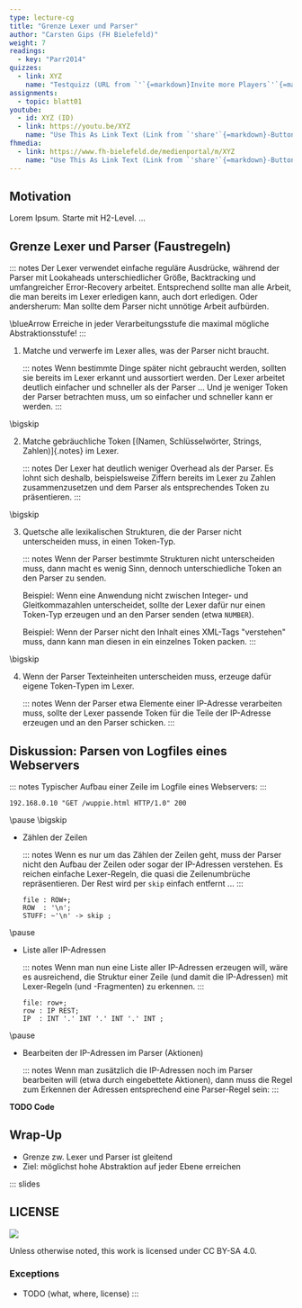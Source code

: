 ```yaml
---
type: lecture-cg
title: "Grenze Lexer und Parser"
author: "Carsten Gips (FH Bielefeld)"
weight: 7
readings:
  - key: "Parr2014"
quizzes:
  - link: XYZ
    name: "Testquizz (URL from `'`{=markdown}Invite more Players`'`{=markdown})"
assignments:
  - topic: blatt01
youtube:
  - id: XYZ (ID)
  - link: https://youtu.be/XYZ
    name: "Use This As Link Text (Link from `'share'`{=markdown}-Button)"
fhmedia:
  - link: https://www.fh-bielefeld.de/medienportal/m/XYZ
    name: "Use This As Link Text (Link from `'share'`{=markdown}-Button)"
---
```



## Motivation
Lorem Ipsum. Starte mit H2-Level.
...

## Grenze Lexer und Parser (Faustregeln)

::: notes
Der Lexer verwendet einfache reguläre Ausdrücke, während der Parser
mit Lookaheads unterschiedlicher Größe, Backtracking und umfangreicher
Error-Recovery arbeitet. Entsprechend sollte man alle Arbeit, die
man bereits im Lexer erledigen kann, auch dort erledigen. Oder
andersherum: Man sollte dem Parser nicht unnötige Arbeit aufbürden.

\blueArrow Erreiche in jeder Verarbeitungsstufe die maximal mögliche Abstraktionsstufe!
:::


1.  Matche und verwerfe im Lexer alles, was der Parser nicht braucht.

    ::: notes
    Wenn bestimmte Dinge später nicht gebraucht werden, sollten sie bereits
    im Lexer erkannt und aussortiert werden. Der Lexer arbeitet deutlich
    einfacher und schneller als der Parser ... Und je weniger Token der
    Parser betrachten muss, um so einfacher und schneller kann er werden.
    :::

\bigskip

2.  Matche gebräuchliche Token [(Namen, Schlüsselwörter, Strings, Zahlen)]{.notes} im Lexer.

    ::: notes
    Der Lexer hat deutlich weniger Overhead als der Parser. Es lohnt sich deshalb,
    beispielsweise Ziffern bereits im Lexer zu Zahlen zusammenzusetzen und dem
    Parser als entsprechendes Token zu präsentieren.
    :::

\bigskip

3.  Quetsche alle lexikalischen Strukturen, die der Parser nicht unterscheiden muss, in einen Token-Typ.

    ::: notes
    Wenn der Parser bestimmte Strukturen nicht unterscheiden muss, dann macht es
    wenig Sinn, dennoch unterschiedliche Token an den Parser zu senden.

    Beispiel:
    Wenn eine Anwendung nicht zwischen Integer- und Gleitkommazahlen unterscheidet,
    sollte der Lexer dafür nur einen Token-Typ erzeugen und an den Parser senden
    (etwa `NUMBER`).

    Beispiel:
    Wenn der Parser nicht den Inhalt eines XML-Tags "verstehen" muss, dann kann man
    diesen in ein einzelnes Token packen.
    :::

\bigskip

4.  Wenn der Parser Texteinheiten unterscheiden muss, erzeuge dafür eigene Token-Typen im Lexer.

    ::: notes
    Wenn der Parser etwa Elemente einer IP-Adresse verarbeiten muss, sollte
    der Lexer passende Token für die Teile der IP-Adresse erzeugen und an den
    Parser schicken.
    :::


## Diskussion: Parsen von Logfiles eines Webservers

::: notes
Typischer Aufbau einer Zeile im Logfile eines Webservers:
:::

``` {size="footnotesize"}
192.168.0.10 "GET /wuppie.html HTTP/1.0" 200
```

\pause
\bigskip

*   Zählen der Zeilen

    ::: notes
    Wenn es nur um das Zählen der Zeilen geht, muss der Parser nicht den
    Aufbau der Zeilen oder sogar der IP-Adressen verstehen. Es reichen
    einfache Lexer-Regeln, die quasi die Zeilenumbrüche repräsentieren.
    Der Rest wird per `skip` einfach entfernt ...
    :::

    ``` {.yacc size="scriptsize"}
    file : ROW+;
    ROW  : '\n';
    STUFF: ~'\n' -> skip ;
    ```

\pause

*   Liste aller IP-Adressen

    ::: notes
    Wenn man nun eine Liste aller IP-Adressen erzeugen will, wäre es ausreichend,
    die Struktur einer Zeile (und damit die IP-Adressen) mit Lexer-Regeln
    (und -Fragmenten) zu erkennen.
    :::

    ``` {.yacc size="scriptsize"}
    file: row+;
    row : IP REST;
    IP  : INT '.' INT '.' INT '.' INT ;
    ```

\pause

*   Bearbeiten der IP-Adressen im Parser (Aktionen)

    ::: notes
    Wenn man zusätzlich die IP-Adressen noch im Parser bearbeiten will
    (etwa durch eingebettete Aktionen), dann muss die Regel zum Erkennen
    der Adressen entsprechend eine Parser-Regel sein:
    :::

**TODO Code** 

## Wrap-Up

*   Grenze zw. Lexer und Parser ist gleitend
*   Ziel: möglichst hohe Abstraktion auf jeder Ebene erreichen





<!-- DO NOT REMOVE - THIS IS A LAST SLIDE TO INDICATE THE LICENSE AND POSSIBLE EXCEPTIONS (IMAGES, ...). -->
::: slides
## LICENSE
![](https://licensebuttons.net/l/by-sa/4.0/88x31.png)

Unless otherwise noted, this work is licensed under CC BY-SA 4.0.

### Exceptions
*   TODO (what, where, license)
:::
